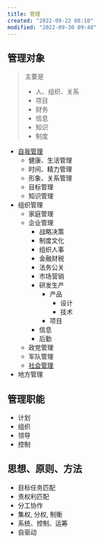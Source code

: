 ```yaml
---
title: 管理
created: "2022-09-22 08:10"
modified: "2022-09-30 09:48"
---
```


## 管理对象

> 主要是
> - 人、组织、关系
> - 项目
> - 财务
> - 信息
> - 知识
> - 制度

- [自我管理](../../thoughts/个人/自我管理.md)
    - 健康、生活管理
    - 时间、精力管理
    - 形象、关系管理
    - 目标管理
    - 知识管理
- 组织管理
    - 家庭管理
    - 企业管理
        - 战略决策
        - 制度文化
        - 组织人事
        - 金融财税
        - 法务公关
        - 市场营销
        - 研发生产
            - 产品
                - 设计
                - 技术
            - 项目
        - 信息
        - 后勤
    - 政党管理
    - 军队管理
    - [社会管理](../../thoughts/社会/社会管理.md)
- 地方管理

## 管理职能
- 计划
- 组织
- 领导
- 控制

## 思想、原则、方法
- 目标任务匹配
- 责权利匹配
- 分工协作
- 集权, 分权, 制衡
- 系统、控制、运筹
- 自驱动

